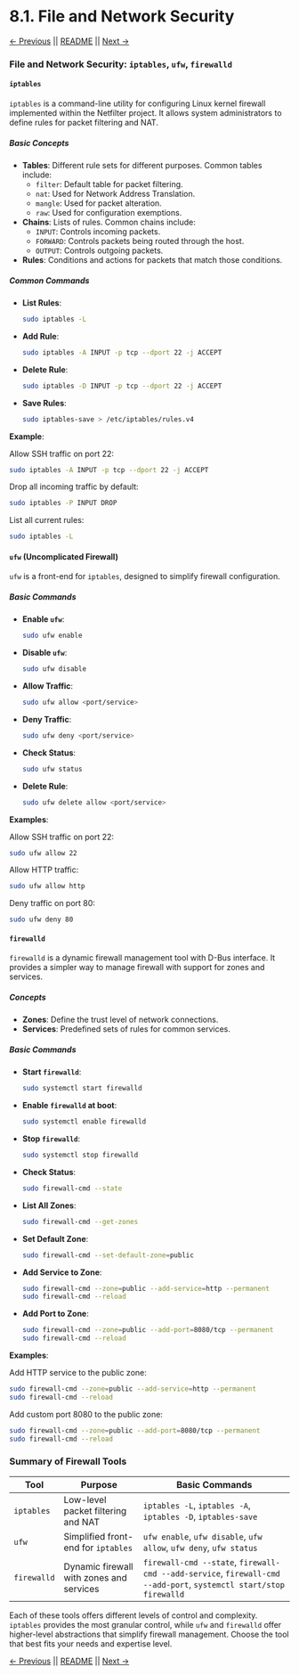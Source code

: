 # 8.1. File and Network Security

[← Previous](../07-System-Administration/7.5-Systemd.md) || [README](../README.md) || [Next →](./8.2-SELinux.md)

### File and Network Security: `iptables`, `ufw`, `firewalld`

#### `iptables`

`iptables` is a command-line utility for configuring Linux kernel firewall implemented within the Netfilter project. It allows system administrators to define rules for packet filtering and NAT.

##### Basic Concepts

- **Tables**: Different rule sets for different purposes. Common tables include:
  - `filter`: Default table for packet filtering.
  - `nat`: Used for Network Address Translation.
  - `mangle`: Used for packet alteration.
  - `raw`: Used for configuration exemptions.
- **Chains**: Lists of rules. Common chains include:
  - `INPUT`: Controls incoming packets.
  - `FORWARD`: Controls packets being routed through the host.
  - `OUTPUT`: Controls outgoing packets.
- **Rules**: Conditions and actions for packets that match those conditions.

##### Common Commands

- **List Rules**:

  ```sh
  sudo iptables -L
  ```

- **Add Rule**:

  ```sh
  sudo iptables -A INPUT -p tcp --dport 22 -j ACCEPT
  ```

- **Delete Rule**:

  ```sh
  sudo iptables -D INPUT -p tcp --dport 22 -j ACCEPT
  ```

- **Save Rules**:
  ```sh
  sudo iptables-save > /etc/iptables/rules.v4
  ```

**Example**:

Allow SSH traffic on port 22:

```sh
sudo iptables -A INPUT -p tcp --dport 22 -j ACCEPT
```

Drop all incoming traffic by default:

```sh
sudo iptables -P INPUT DROP
```

List all current rules:

```sh
sudo iptables -L
```

#### `ufw` (Uncomplicated Firewall)

`ufw` is a front-end for `iptables`, designed to simplify firewall configuration.

##### Basic Commands

- **Enable `ufw`**:

  ```sh
  sudo ufw enable
  ```

- **Disable `ufw`**:

  ```sh
  sudo ufw disable
  ```

- **Allow Traffic**:

  ```sh
  sudo ufw allow <port/service>
  ```

- **Deny Traffic**:

  ```sh
  sudo ufw deny <port/service>
  ```

- **Check Status**:

  ```sh
  sudo ufw status
  ```

- **Delete Rule**:
  ```sh
  sudo ufw delete allow <port/service>
  ```

**Examples**:

Allow SSH traffic on port 22:

```sh
sudo ufw allow 22
```

Allow HTTP traffic:

```sh
sudo ufw allow http
```

Deny traffic on port 80:

```sh
sudo ufw deny 80
```

#### `firewalld`

`firewalld` is a dynamic firewall management tool with D-Bus interface. It provides a simpler way to manage firewall with support for zones and services.

##### Concepts

- **Zones**: Define the trust level of network connections.
- **Services**: Predefined sets of rules for common services.

##### Basic Commands

- **Start `firewalld`**:

  ```sh
  sudo systemctl start firewalld
  ```

- **Enable `firewalld` at boot**:

  ```sh
  sudo systemctl enable firewalld
  ```

- **Stop `firewalld`**:

  ```sh
  sudo systemctl stop firewalld
  ```

- **Check Status**:

  ```sh
  sudo firewall-cmd --state
  ```

- **List All Zones**:

  ```sh
  sudo firewall-cmd --get-zones
  ```

- **Set Default Zone**:

  ```sh
  sudo firewall-cmd --set-default-zone=public
  ```

- **Add Service to Zone**:

  ```sh
  sudo firewall-cmd --zone=public --add-service=http --permanent
  sudo firewall-cmd --reload
  ```

- **Add Port to Zone**:
  ```sh
  sudo firewall-cmd --zone=public --add-port=8080/tcp --permanent
  sudo firewall-cmd --reload
  ```

**Examples**:

Add HTTP service to the public zone:

```sh
sudo firewall-cmd --zone=public --add-service=http --permanent
sudo firewall-cmd --reload
```

Add custom port 8080 to the public zone:

```sh
sudo firewall-cmd --zone=public --add-port=8080/tcp --permanent
sudo firewall-cmd --reload
```

### Summary of Firewall Tools

| Tool        | Purpose                                  | Basic Commands                                                                                                    |
| ----------- | ---------------------------------------- | ----------------------------------------------------------------------------------------------------------------- |
| `iptables`  | Low-level packet filtering and NAT       | `iptables -L`, `iptables -A`, `iptables -D`, `iptables-save`                                                      |
| `ufw`       | Simplified front-end for `iptables`      | `ufw enable`, `ufw disable`, `ufw allow`, `ufw deny`, `ufw status`                                                |
| `firewalld` | Dynamic firewall with zones and services | `firewall-cmd --state`, `firewall-cmd --add-service`, `firewall-cmd --add-port`, `systemctl start/stop firewalld` |

Each of these tools offers different levels of control and complexity. `iptables` provides the most granular control, while `ufw` and `firewalld` offer higher-level abstractions that simplify firewall management. Choose the tool that best fits your needs and expertise level.

[← Previous](../07-System-Administration/7.5-Systemd.md) || [README](../README.md) || [Next →](./8.2-SELinux.md)

